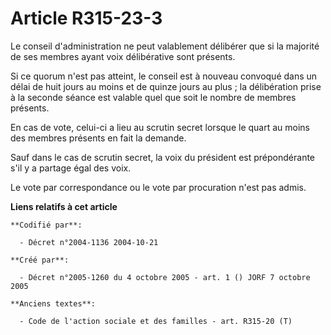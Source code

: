 # Article R315-23-3

Le conseil d'administration ne peut valablement délibérer que si la majorité de ses membres ayant voix délibérative sont
présents.

Si ce quorum n'est pas atteint, le conseil est à nouveau convoqué dans un délai de huit jours au moins et de quinze jours au
plus ; la délibération prise à la seconde séance est valable quel que soit le nombre de membres présents.

En cas de vote, celui-ci a lieu au scrutin secret lorsque le quart au moins des membres présents en fait la demande.

Sauf dans le cas de scrutin secret, la voix du président est prépondérante s'il y a partage égal des voix.

Le vote par correspondance ou le vote par procuration n'est pas admis.

**Liens relatifs à cet article**

	**Codifié par**:

	  - Décret n°2004-1136 2004-10-21

	**Créé par**:

	  - Décret n°2005-1260 du 4 octobre 2005 - art. 1 () JORF 7 octobre 2005

	**Anciens textes**:

	  - Code de l'action sociale et des familles - art. R315-20 (T)
